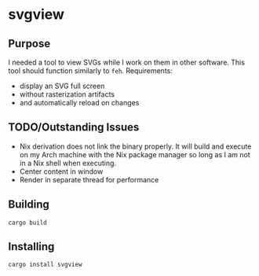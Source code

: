 # svgview
## Purpose
I needed a tool to view SVGs while I work on them in other software. This tool should function similarly to `feh`. Requirements:
- display an SVG full screen 
- without rasterization artifacts
- and automatically reload on changes

## TODO/Outstanding Issues
- Nix derivation does not link the binary properly. It will build and execute on my Arch machine with the Nix package manager so long as I am not in a Nix shell when executing.
- Center content in window
- Render in separate thread for performance

## Building
```cargo build```

## Installing
```cargo install svgview```
